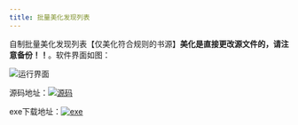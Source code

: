 ```yaml
---
title: 批量美化发现列表
---
```


自制批量美化发现列表【仅美化符合规则的书源】**美化是直接更改源文件的，请注意备份！！**。软件界面如图：

![运行界面](https://gitee.com/ifwlzs/img/raw/master/img/image-20211121181207915.png)

源码地址：[![源码](https://img.shields.io/badge/源码-批量美化发现列表-015DA0)](https://github.com/oli-fa/YueDuBackup/tree/master/Tool/toBeautify.py)

exe下载地址：[![exe](https://img.shields.io/badge/工具下载-批量美化发现列表-red)](https://raw.fastgit.org/oli-fa/YueDuBackup/master/Tool/toBeautify.exe)
